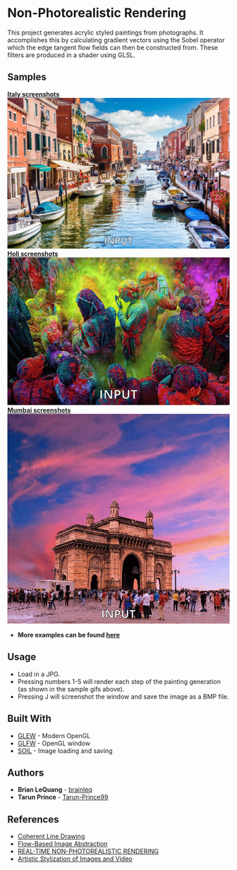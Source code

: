 # Non-Photorealistic Rendering

This project generates acrylic styled paintings from photographs. It accomplishes this by calculating gradient vectors using the Sobel operator which the edge tangent flow fields can then be constructed from. These filters are produced in a shader using GLSL.

## Samples

**[Italy screenshots](https://github.com/brainleq/Non-Photorealistic-Rendering/tree/master/npr/images/italy_output)**
![](sample_italy.gif)
**[Holi screenshots](https://github.com/brainleq/Non-Photorealistic-Rendering/tree/master/npr/images/holi_output)**
![](sample_holi.gif)
**[Mumbai screenshots](https://github.com/brainleq/Non-Photorealistic-Rendering/tree/master/npr/images/mumbai_output)**
![](sample_mumbai.gif)

* **More examples can be found [here](https://github.com/brainleq/Non-Photorealistic-Rendering/tree/master/npr/images)**

## Usage

* Load in a JPG.
* Pressing numbers 1-5 will render each step of the painting generation (as shown in the sample gifs above).
* Pressing J will screenshot the window and save the image as a BMP file.

## Built With

* [GLEW](http://glew.sourceforge.net/) - Modern OpenGL
* [GLFW](https://www.glfw.org/) - OpenGL window
* [SOIL](https://www.lonesock.net/soil.html) - Image loading and saving

## Authors

* **Brian LeQuang** - [brainleq](https://github.com/brainleq)
* **Tarun Prince** - [Tarun-Prince99](https://github.com/Tarun-Prince99)

## References

* [Coherent Line Drawing](http://umsl.edu/mathcs/about/People/Faculty/HenryKang/coon.pdf)
* [Flow-Based Image Abstraction](http://www.cs.umsl.edu/~kang/Papers/kang_tvcg09.pdf)
* [REAL-TIME NON-PHOTOREALISTIC RENDERING](https://pille.iwr.uni-heidelberg.de/~npr01/)
* [Artistic Stylization of Images and Video](http://kahlan.eps.surrey.ac.uk/EG2011/eg2011-npr3.pdf)

